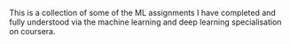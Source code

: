 This is a collection of some of the ML assignments I have completed and fully understood via the machine learning and deep learning specialisation on coursera.
